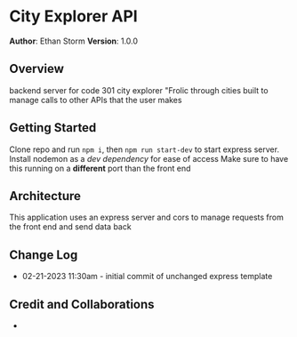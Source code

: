 # City Explorer API

**Author**: Ethan Storm
**Version**: 1.0.0

## Overview

backend server for code 301 city explorer "Frolic through cities built to manage calls to other APIs that the user makes

## Getting Started

Clone repo and run `npm i`, then `npm run start-dev` to start express server. Install nodemon as a _dev dependency_ for ease of access Make sure to have this running on a **different** port than the front end

## Architecture

This application uses an express server and cors to manage requests from the front end and send data back

## Change Log

- 02-21-2023 11:30am - initial commit of unchanged express template

## Credit and Collaborations

-
